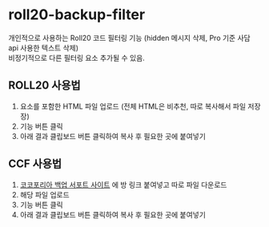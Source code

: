 # roll20-backup-filter
개인적으로 사용하는 Roll20 코드 필터링 기능 (hidden 메시지 삭제, Pro 기준 사담 api 사용한 텍스트 삭제)  
비정기적으로 다른 필터링 요소 추가될 수 있음. 

## ROLL20 사용법
1. <div class="textchatcontainer" id="textchat"> 요소를 포함한 HTML 파일 업로드 (전체 HTML은 비추천, 따로 복사해서 파일 저장장)
2. 기능 버튼 클릭
3. 아래 결과 클립보드 버튼 클릭하여 복사 후 필요한 곳에 붙여넣기

## CCF 사용법
1. [코코포리아 백업 서포트 사이트](https://sukenell.github.io/cclog_custom/) 에 방 링크 붙여넣고 따로 파일 다운로드
2. 해당 파일 업로드
3. 기능 버튼 클릭 
4. 아래 결과 클립보드 버튼 클릭하여 복사 후 필요한 곳에 붙여넣기